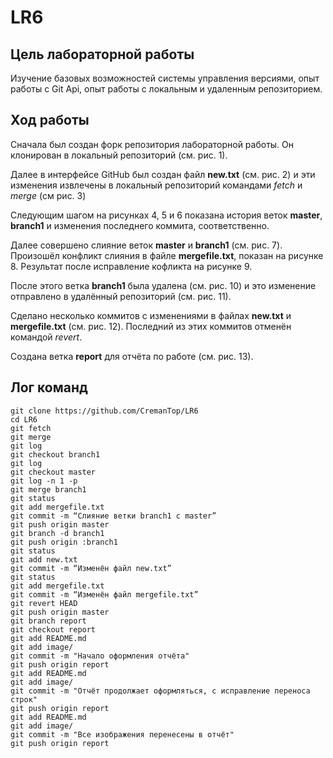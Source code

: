 # LR6
## **Цель лабораторной работы**
Изучение базовых возможностей системы управления версиями, опыт работы с Git Api, опыт работы с локальным и удаленным репозиторием. 

## **Ход работы**
Сначала был создан форк репозитория лабораторной работы. Он клонирован в локальный репозиторий (см. рис. 1).  

Далее в интерфейсе GitHub был создан файл **new.txt** (см. рис. 2) и эти изменения извлечены в локальный репозиторий командами _fetch_ и _merge_ (см рис. 3)  

Следующим шагом на рисунках 4, 5 и 6 показана история веток **master**, **branch1** и изменения последнего коммита, соответственно.  

Далее совершено слияние веток **master** и **branch1** (см. рис. 7). Произошёл конфликт слияния в файле **mergefile.txt**, показан на рисунке 8. Результат после исправление кофликта на рисунке 9.  

После этого ветка **branch1** была удалена (см. рис. 10) и это изменение отправлено в удалённый репозиторий (см. рис. 11).  

Сделано несколько коммитов с изменениями в файлах **new.txt** и **mergefile.txt** (см. рис. 12). Последний из этих коммитов отменён командой _revert_.  

Создана ветка **report** для отчёта по работе (см. рис. 13).  

## **Лог команд**
```
git clone https://github.com/CremanTop/LR6
cd LR6
git fetch
git merge
git log
git checkout branch1
git log
git checkout master
git log -n 1 -p
git merge branch1
git status
git add mergefile.txt
git commit -m “Слияние ветки branch1 с master”
git push origin master
git branch -d branch1
git push origin :branch1
git status
git add new.txt
git commit -m “Изменён файл new.txt”
git status
git add mergefile.txt
git commit -m “Изменён файл mergefile.txt”
git revert HEAD
git push origin master
git branch report
git checkout report
git add README.md
git add image/
git commit -m "Начало оформления отчёта"
git push origin report
git add README.md
git add image/
git commit -m "Отчёт продолжает оформляться, с исправление переноса строк"
git push origin report
git add README.md
git add image/
git commit -m "Все изображения перенесены в отчёт"
git push origin report
```
